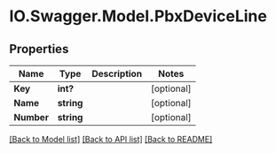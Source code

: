 # IO.Swagger.Model.PbxDeviceLine
## Properties

Name | Type | Description | Notes
------------ | ------------- | ------------- | -------------
**Key** | **int?** |  | [optional] 
**Name** | **string** |  | [optional] 
**Number** | **string** |  | [optional] 

[[Back to Model list]](../README.md#documentation-for-models) [[Back to API list]](../README.md#documentation-for-api-endpoints) [[Back to README]](../README.md)

